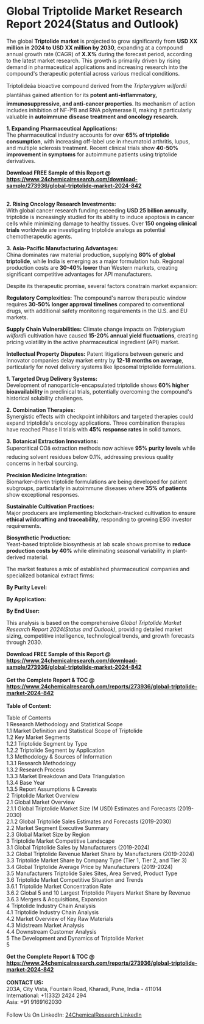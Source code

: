 <h1>Global Triptolide Market Research Report 2024(Status and Outlook)</h1><p>The global <strong>Triptolide market</strong> is projected to grow significantly from <strong>USD XX million in 2024 to USD XX million by 2030</strong>, expanding at a compound annual growth rate (CAGR) of <strong>X.X%</strong> during the forecast period, according to the latest market research. This growth is primarily driven by rising demand in pharmaceutical applications and increasing research into the compound's therapeutic potential across various medical conditions.</p><p>Triptolideâa bioactive compound derived from the <em>Tripterygium wilfordii</em> plantâhas gained attention for its <strong>potent anti-inflammatory, immunosuppressive, and anti-cancer properties</strong>. Its mechanism of action includes inhibition of NF-ÎºB and RNA polymerase II, making it particularly valuable in <strong>autoimmune disease treatment and oncology research</strong>.</p><p><strong>1. Expanding Pharmaceutical Applications:</strong><br>
The pharmaceutical industry accounts for over <strong>65% of triptolide consumption</strong>, with increasing off-label use in rheumatoid arthritis, lupus, and multiple sclerosis treatment. Recent clinical trials show <strong>40-50% improvement in symptoms</strong> for autoimmune patients using triptolide derivatives.</p><div><b>Download FREE Sample of this Report @ 
            <a href="https://www.24chemicalresearch.com/download-sample/273936/global-triptolide-market-2024-842">
            https://www.24chemicalresearch.com/download-sample/273936/global-triptolide-market-2024-842</a></b></div><br><p><strong>2. Rising Oncology Research Investments:</strong><br>
With global cancer research funding exceeding <strong>USD 25 billion annually</strong>, triptolide is increasingly studied for its ability to induce apoptosis in cancer cells while minimizing damage to healthy tissues. Over <strong>150 ongoing clinical trials</strong> worldwide are investigating triptolide analogs as potential chemotherapeutic agents.</p><p><strong>3. Asia-Pacific Manufacturing Advantages:</strong><br>
China dominates raw material production, supplying <strong>80% of global triptolide</strong>, while India is emerging as a major formulation hub. Regional production costs are <strong>30-40% lower</strong> than Western markets, creating significant competitive advantages for API manufacturers.</p><p>Despite its therapeutic promise, several factors constrain market expansion:</p><p><strong>Regulatory Complexities:</strong> The compound's narrow therapeutic window requires <strong>30-50% longer approval timelines</strong> compared to conventional drugs, with additional safety monitoring requirements in the U.S. and EU markets.</p><p><strong>Supply Chain Vulnerabilities:</strong> Climate change impacts on <em>Tripterygium wilfordii</em> cultivation have caused <strong>15-20% annual yield fluctuations</strong>, creating pricing volatility in the active pharmaceutical ingredient (API) market.</p><p><strong>Intellectual Property Disputes:</strong> Patent litigations between generic and innovator companies delay market entry by <strong>12-18 months on average</strong>, particularly for novel delivery systems like liposomal triptolide formulations.</p><p><strong>1. Targeted Drug Delivery Systems:</strong><br>
Development of nanoparticle-encapsulated triptolide shows <strong>60% higher bioavailability</strong> in preclinical trials, potentially overcoming the compound's historical solubility challenges.</p><p><strong>2. Combination Therapies:</strong><br>
Synergistic effects with checkpoint inhibitors and targeted therapies could expand triptolide's oncology applications. Three combination therapies have reached Phase II trials with <strong>45% response rates</strong> in solid tumors.</p><p><strong>3. Botanical Extraction Innovations:</strong><br>
Supercritical COâ extraction methods now achieve <strong>95% purity levels</strong> while reducing solvent residues below 0.1%, addressing previous quality concerns in herbal sourcing.</p><p><strong>Precision Medicine Integration:</strong><br>
	Biomarker-driven triptolide formulations are being developed for patient subgroups, particularly in autoimmune diseases where <strong>35% of patients</strong> show exceptional responses.</p><p><strong>Sustainable Cultivation Practices:</strong><br>
	Major producers are implementing blockchain-tracked cultivation to ensure <strong>ethical wildcrafting and traceability</strong>, responding to growing ESG investor requirements.</p><p><strong>Biosynthetic Production:</strong><br>
	Yeast-based triptolide biosynthesis at lab scale shows promise to <strong>reduce production costs by 40%</strong> while eliminating seasonal variability in plant-derived material.</p><p>The market features a mix of established pharmaceutical companies and specialized botanical extract firms:</p><p><strong>By Purity Level:</strong></p><p><strong>By Application:</strong></p><p><strong>By End User:</strong></p><p>This analysis is based on the comprehensive <em>Global Triptolide Market Research Report 2024(Status and Outlook)</em>, providing detailed market sizing, competitive intelligence, technological trends, and growth forecasts through 2030.</p><div><b>Download FREE Sample of this Report @ 
            <a href="https://www.24chemicalresearch.com/download-sample/273936/global-triptolide-market-2024-842">
            https://www.24chemicalresearch.com/download-sample/273936/global-triptolide-market-2024-842</a></b></div><br><div><b>Get the Complete Report & TOC @ 
            <a href="https://www.24chemicalresearch.com/reports/273936/global-triptolide-market-2024-842">
            https://www.24chemicalresearch.com/reports/273936/global-triptolide-market-2024-842</a></b></div><br>
            <b>Table of Content:</b><p>Table of Contents<br />
1 Research Methodology and Statistical Scope<br />
1.1 Market Definition and Statistical Scope of Triptolide<br />
1.2 Key Market Segments<br />
1.2.1 Triptolide Segment by Type<br />
1.2.2 Triptolide Segment by Application<br />
1.3 Methodology & Sources of Information<br />
1.3.1 Research Methodology<br />
1.3.2 Research Process<br />
1.3.3 Market Breakdown and Data Triangulation<br />
1.3.4 Base Year<br />
1.3.5 Report Assumptions & Caveats<br />
2 Triptolide Market Overview<br />
2.1 Global Market Overview<br />
2.1.1 Global Triptolide Market Size (M USD) Estimates and Forecasts (2019-2030)<br />
2.1.2 Global Triptolide Sales Estimates and Forecasts (2019-2030)<br />
2.2 Market Segment Executive Summary<br />
2.3 Global Market Size by Region<br />
3 Triptolide Market Competitive Landscape<br />
3.1 Global Triptolide Sales by Manufacturers (2019-2024)<br />
3.2 Global Triptolide Revenue Market Share by Manufacturers (2019-2024)<br />
3.3 Triptolide Market Share by Company Type (Tier 1, Tier 2, and Tier 3)<br />
3.4 Global Triptolide Average Price by Manufacturers (2019-2024)<br />
3.5 Manufacturers Triptolide Sales Sites, Area Served, Product Type<br />
3.6 Triptolide Market Competitive Situation and Trends<br />
3.6.1 Triptolide Market Concentration Rate<br />
3.6.2 Global 5 and 10 Largest Triptolide Players Market Share by Revenue<br />
3.6.3 Mergers & Acquisitions, Expansion<br />
4 Triptolide Industry Chain Analysis<br />
4.1 Triptolide Industry Chain Analysis<br />
4.2 Market Overview of Key Raw Materials<br />
4.3 Midstream Market Analysis<br />
4.4 Downstream Customer Analysis<br />
5 The Development and Dynamics of Triptolide Market <br />
5</p><div><b>Get the Complete Report & TOC @ 
            <a href="https://www.24chemicalresearch.com/reports/273936/global-triptolide-market-2024-842">
            https://www.24chemicalresearch.com/reports/273936/global-triptolide-market-2024-842</a></b></div><br><b>CONTACT US:</b><br>
            203A, City Vista, Fountain Road, Kharadi, Pune, India - 411014<br>
            International: +1(332) 2424 294<br>
            Asia: +91 9169162030 <br><br>
            Follow Us On LinkedIn: <a href="https://www.linkedin.com/company/24chemicalresearch/">24ChemicalResearch LinkedIn</a>